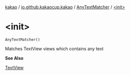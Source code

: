 [kakao](../../index.md) / [io.github.kakaocup.kakao](../index.md) / [AnyTextMatcher](index.md) / [&lt;init&gt;](./-init-.md)

# &lt;init&gt;

`AnyTextMatcher()`

Matches TextView views which contains any text

**See Also**

[TextView](https://developer.android.com/reference/android/widget/TextView.html)

